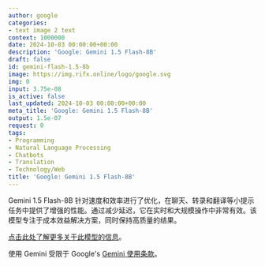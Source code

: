 ```yaml
---
author: google
categories:
- text image 2 text
context: 1000000
date: 2024-10-03 00:00:00+00:00
description: 'Google: Gemini 1.5 Flash-8B'
draft: false
id: gemini-flash-1.5-8b
image: https://img.rifx.online/logo/google.svg
img: 0
input: 3.75e-08
is_active: false
last_updated: 2024-10-03 00:00:00+00:00
meta_title: 'Google: Gemini 1.5 Flash-8B'
output: 1.5e-07
request: 0
tags:
- Programming
- Natural Language Processing
- Chatbots
- Translation
- Technology/Web
title: 'Google: Gemini 1.5 Flash-8B'
---
```




Gemini 1.5 Flash-8B 针对速度和效率进行了优化，在聊天、转录和翻译等小提示任务中提供了增强的性能。通过减少延迟，它在实时和大规模操作中非常有效。该模型专注于成本效益解决方案，同时保持高质量的结果。

[点击此处了解更多关于此模型的信息](https://developers.googleblog.com/en/gemini-15-flash-8b-is-now-generally-available-for-use/)。

使用 Gemini 受限于 Google's [Gemini 使用条款](https://ai.google.dev/terms)。

